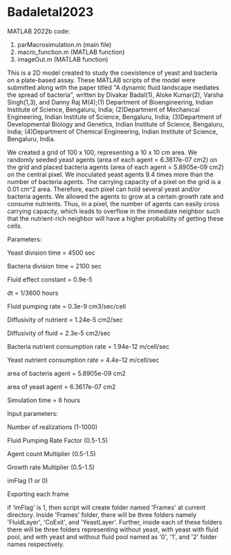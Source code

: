 # Badaletal2023
MATLAB 2022b code:
1) parMacrosimulation.m (main file)
2) macro_function.m (MATLAB function)
3) imageOut.m (MATLAB function)

This is a 2D model created to study the coexistence of yeast and bacteria on a plate-based assay. These MATLAB scripts of the model were submitted along with the paper titled "A dynamic fluid landscape mediates the spread of bacteria", written by Divakar Badal(1), Aloke Kumar(2), Varsha Singh(1,3), and Danny Raj M(4);(1) Department of Bioengineering, Indian Institute of Science, Bengaluru, India; (2)Department of Mechanical Engineering, Indian Institute of Science, Bengaluru, India; (3)Department of Developmental Biology and Genetics, Indian Institute of Science, Bengaluru, India; (4)Department of Chemical Engineering, Indian Institute of Science, Bengaluru, India. 

We created a grid of 100 x 100, representing a 10 x 10 cm area. We randomly seeded yeast agents (area of each agent = 6.3617e-07 cm2) on the grid and placed bacteria agents (area of each agent = 5.8905e-09 cm2) on the central pixel. We inoculated yeast agents 9.4 times more than the number of bacteria agents. The carrying capacity of a pixel on the grid is a 0.01 cm^2 area. Therefore, each pixel can hold several yeast and/or bacteria agents. We allowed the agents to grow at a certain growth rate and consume nutrients. Thus, in a pixel, the number of agents can easily cross carrying capacity, which leads to overflow in the immediate neighbor such that the nutrient-rich neighbor will have a higher probability of getting these cells. 


Parameters: 

Yeast division time = 4500 sec

Bacteria division time = 2100 sec

Fluid effect constant = 0.9e-5

dt = 1/3600 hours

Fluid pumping rate = 0.3e-9 cm3/sec/cell

Diffusivity of nutrient = 1.24e-5 cm2/sec

Diffusivity of fluid = 2.3e-5 cm2/sec

Bacteria nutrient consumption rate = 1.94e-12 m/cell/sec

Yeast nutrient consumption rate = 4.4e-12 m/cell/sec

area of bacteria agent = 5.8905e-09 cm2

area of yeast agent = 6.3617e-07 cm2

Simulation time = 6 hours


Input parameters:

Number of realizations (1-1000)

Fluid Pumping Rate Factor (0.5-1.5)

Agent count Multiplier (0.5-1.5)

Growth rate Multiplier (0.5-1.5)

imFlag (1 or 0)


Exporting each frame

if ‘imFlag’ is 1, then script will create folder named 'Frames' at current directory. Inside 'Frames' folder, there will be three folders namely 'FluidLayer', 'CoExit', and 'YeastLayer'. Further, inside each of these folders there will be three folders representing without yeast, with yeast with fluid pool, and with yeast and without fluid pool named as '0', '1', and '2' folder names respectively. 
